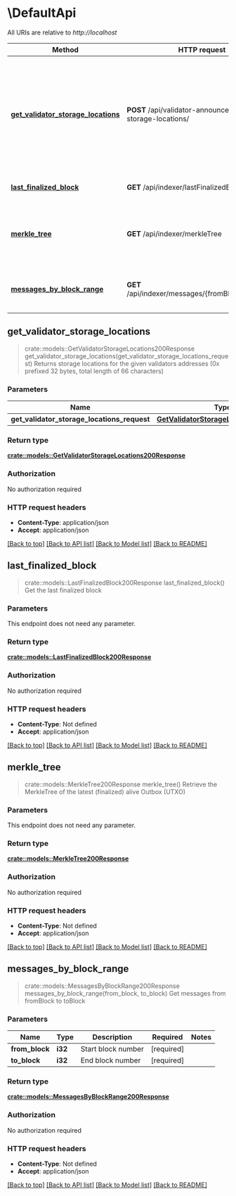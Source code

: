 # \DefaultApi

All URIs are relative to *http://localhost*

Method | HTTP request | Description
------------- | ------------- | -------------
[**get_validator_storage_locations**](DefaultApi.md#get_validator_storage_locations) | **POST** /api/validator-announcement/get-storage-locations/ | Returns storage locations for the given validators addresses (0x prefixed 32 bytes, total length of 66 characters)
[**last_finalized_block**](DefaultApi.md#last_finalized_block) | **GET** /api/indexer/lastFinalizedBlock | Get the last finalized block
[**merkle_tree**](DefaultApi.md#merkle_tree) | **GET** /api/indexer/merkleTree | Retrieve the MerkleTree of the latest (finalized) alive Outbox (UTXO)
[**messages_by_block_range**](DefaultApi.md#messages_by_block_range) | **GET** /api/indexer/messages/{fromBlock}/{toBlock} | Get messages from fromBlock to toBlock



## get_validator_storage_locations

> crate::models::GetValidatorStorageLocations200Response get_validator_storage_locations(get_validator_storage_locations_request)
Returns storage locations for the given validators addresses (0x prefixed 32 bytes, total length of 66 characters)

### Parameters


Name | Type | Description  | Required | Notes
------------- | ------------- | ------------- | ------------- | -------------
**get_validator_storage_locations_request** | [**GetValidatorStorageLocationsRequest**](GetValidatorStorageLocationsRequest.md) |  | [required] |

### Return type

[**crate::models::GetValidatorStorageLocations200Response**](getValidatorStorageLocations_200_response.md)

### Authorization

No authorization required

### HTTP request headers

- **Content-Type**: application/json
- **Accept**: application/json

[[Back to top]](#) [[Back to API list]](../README.md#documentation-for-api-endpoints) [[Back to Model list]](../README.md#documentation-for-models) [[Back to README]](../README.md)


## last_finalized_block

> crate::models::LastFinalizedBlock200Response last_finalized_block()
Get the last finalized block

### Parameters

This endpoint does not need any parameter.

### Return type

[**crate::models::LastFinalizedBlock200Response**](lastFinalizedBlock_200_response.md)

### Authorization

No authorization required

### HTTP request headers

- **Content-Type**: Not defined
- **Accept**: application/json

[[Back to top]](#) [[Back to API list]](../README.md#documentation-for-api-endpoints) [[Back to Model list]](../README.md#documentation-for-models) [[Back to README]](../README.md)


## merkle_tree

> crate::models::MerkleTree200Response merkle_tree()
Retrieve the MerkleTree of the latest (finalized) alive Outbox (UTXO)

### Parameters

This endpoint does not need any parameter.

### Return type

[**crate::models::MerkleTree200Response**](merkleTree_200_response.md)

### Authorization

No authorization required

### HTTP request headers

- **Content-Type**: Not defined
- **Accept**: application/json

[[Back to top]](#) [[Back to API list]](../README.md#documentation-for-api-endpoints) [[Back to Model list]](../README.md#documentation-for-models) [[Back to README]](../README.md)


## messages_by_block_range

> crate::models::MessagesByBlockRange200Response messages_by_block_range(from_block, to_block)
Get messages from fromBlock to toBlock

### Parameters


Name | Type | Description  | Required | Notes
------------- | ------------- | ------------- | ------------- | -------------
**from_block** | **i32** | Start block number | [required] |
**to_block** | **i32** | End block number | [required] |

### Return type

[**crate::models::MessagesByBlockRange200Response**](messagesByBlockRange_200_response.md)

### Authorization

No authorization required

### HTTP request headers

- **Content-Type**: Not defined
- **Accept**: application/json

[[Back to top]](#) [[Back to API list]](../README.md#documentation-for-api-endpoints) [[Back to Model list]](../README.md#documentation-for-models) [[Back to README]](../README.md)

